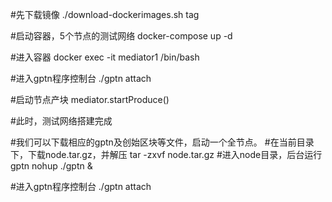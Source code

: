 #先下载镜像
./download-dockerimages.sh tag

#启动容器，5个节点的测试网络
docker-compose up -d

#进入容器
docker exec -it mediator1 /bin/bash

#进入gptn程序控制台
./gptn attach

#启动节点产块
mediator.startProduce()

#此时，测试网络搭建完成

#我们可以下载相应的gptn及创始区块等文件，启动一个全节点。
#在当前目录下，下载node.tar.gz，并解压
tar -zxvf node.tar.gz
#进入node目录，后台运行gptn
nohup ./gptn &

#进入gptn程序控制台
./gptn attach


